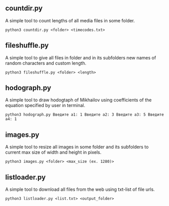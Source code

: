 ## countdir.py

A simple tool to count lengths of all media files in some folder.

`python3 countdir.py <folder> <timecodes.txt>`

## fileshuffle.py

A simple tool to give all files in folder and in its subfolders new names of random characters and custom length.

`python3 fileshuffle.py <folder> <length>`

## hodograph.py

A simple tool to draw hodogtaph of Mikhailov using coefficients of the equation specified by user in terminal.

`python3 hodograph.py
Введите a1: 1
Введите a2: 3
Введите a3: 5
Введите a4: 1`

## images.py

A simple tool to resize all images in some folder and its subfolders to current max size of width and height in pixels.

`python3 images.py <folder> <max_size (ex. 1280)> `

## listloader.py

A simple tool to download all files from the web using txt-list of file urls.

`python3 listloader.py <list.txt> <output_folder>`

